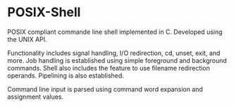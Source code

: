 # POSIX-Shell
POSIX compliant commande line shell implemented in C. Developed using the UNIX API. 

Functionality includes signal handling, I/O redirection, cd, unset, exit, and more. 
Job handling is established using simple foreground and background commands. Shell also includes the feature to use filename redirection operands. Pipelining is also established. 

Command line input is parsed using command word expansion and assignment values. 
